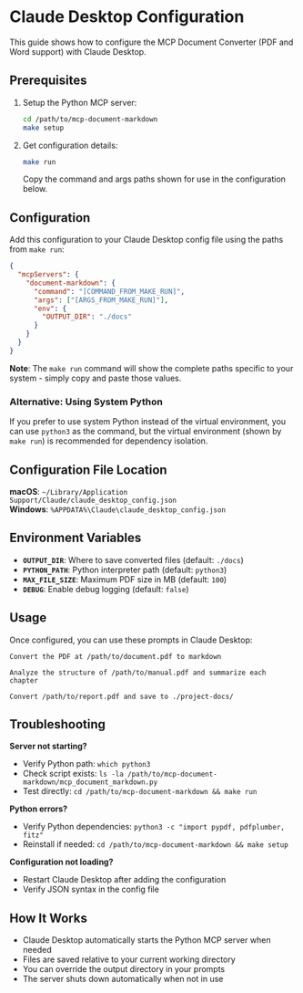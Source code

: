 # Claude Desktop Configuration

This guide shows how to configure the MCP Document Converter (PDF and Word support) with Claude Desktop.

## Prerequisites

1. Setup the Python MCP server:
   ```bash
   cd /path/to/mcp-document-markdown
   make setup
   ```

2. Get configuration details:
   ```bash
   make run
   ```
   Copy the command and args paths shown for use in the configuration below.

## Configuration

Add this configuration to your Claude Desktop config file using the paths from `make run`:

```json
{
  "mcpServers": {
    "document-markdown": {
      "command": "[COMMAND_FROM_MAKE_RUN]",
      "args": ["[ARGS_FROM_MAKE_RUN]"],
      "env": {
        "OUTPUT_DIR": "./docs"
      }
    }
  }
}
```

**Note**: The `make run` command will show the complete paths specific to your system - simply copy and paste those values.

### Alternative: Using System Python

If you prefer to use system Python instead of the virtual environment, you can use `python3` as the command, but the virtual environment (shown by `make run`) is recommended for dependency isolation.

## Configuration File Location

**macOS**: `~/Library/Application Support/Claude/claude_desktop_config.json`  
**Windows**: `%APPDATA%\Claude\claude_desktop_config.json`

## Environment Variables

- **`OUTPUT_DIR`**: Where to save converted files (default: `./docs`)
- **`PYTHON_PATH`**: Python interpreter path (default: `python3`)
- **`MAX_FILE_SIZE`**: Maximum PDF size in MB (default: `100`)
- **`DEBUG`**: Enable debug logging (default: `false`)

## Usage

Once configured, you can use these prompts in Claude Desktop:

```
Convert the PDF at /path/to/document.pdf to markdown
```

```
Analyze the structure of /path/to/manual.pdf and summarize each chapter
```

```
Convert /path/to/report.pdf and save to ./project-docs/
```

## Troubleshooting

**Server not starting?**
- Verify Python path: `which python3`
- Check script exists: `ls -la /path/to/mcp-document-markdown/mcp_document_markdown.py`
- Test directly: `cd /path/to/mcp-document-markdown && make run`

**Python errors?**
- Verify Python dependencies: `python3 -c "import pypdf, pdfplumber, fitz"`
- Reinstall if needed: `cd /path/to/mcp-document-markdown && make setup`

**Configuration not loading?**
- Restart Claude Desktop after adding the configuration
- Verify JSON syntax in the config file

## How It Works

- Claude Desktop automatically starts the Python MCP server when needed
- Files are saved relative to your current working directory
- You can override the output directory in your prompts
- The server shuts down automatically when not in use